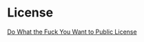 # License

[Do What the Fuck You Want to Public License](http://www.wtfpl.net)

[WTFPL]: http://www.wtfpl.net/wp-content/uploads/2012/12/logo-220x1601.png  "WTFPL"

